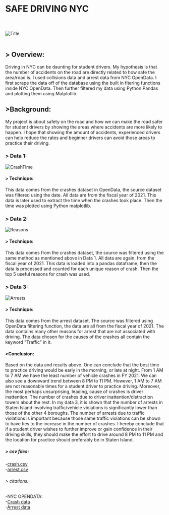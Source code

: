 # **SAFE DRIVING NYC** <br> <br>
![Title](https://user-images.githubusercontent.com/62517289/145651209-79b0678d-32fc-411d-b5c2-f98a5480eede.png) <br> <br>
## > Overview: <br>
Driving in NYC can be daunting for student drivers. My hypothesis is that the number of accidents on the road are directly related to how safe the area/road is. I used collisions data and arrest data from NYC OpenData. I first scrape the data off of the database using the built in fitering functions inside NYC OpenData. Then further filtered my data using Python Pandas and plotting them using Matplotlib. <br>
## >Background: 
My project is about safety on the road and how we can make the road safer for student drivers by showing the areas where accidents are more likely to happen. I hope that showing the amount of accidents, experienced drivers can help reduce the rates and beginner drivers can avoid those areas to practice their driving. <br>

### > Data 1: <br>
![CrashTime](https://user-images.githubusercontent.com/62517289/145642762-f1cf899f-be82-402b-9419-bd09e0417010.png)
#### > Technique: <br>
This data comes from the crashes dataset in OpenData, the source dataset was filtered using the date. All data are from the fiscal year of 2021. This data is later used to extract the time when the crashes took place. Then the time was plotted using Python matplotlib.
<br>
### > Data 2: <br>
![Reasons](https://user-images.githubusercontent.com/62517289/145642755-66662ffa-ec91-4451-9f84-c9450f18f858.png)
#### > Technique: <br>
This data comes from the crashes dataset, the source was filtered using the same method as mentioned above in Data 1. All data are again, from the fiscal year of 2021. This data is loaded into a pandas dataframe, then the data is processed and counted for each unique reason of crash. Then the top 5 useful reasons for crash was used.
<br>
### > Data 3: <br>
![Arrests](https://user-images.githubusercontent.com/62517289/145642766-e509e3d8-5e0b-49df-88b1-1836779cfc6a.png)
#### > Technique: <br>
This data comes from the arrest dataset. The source was filtered using OpenData filtering function, the data are all from the fiscal year of 2021. The data contains many other reasons for arrest that are not associated with driving. The data chosen for the causes of the crashes all contain the keyword "Traffic" in it. 
<br>
#### >Conclusion: <br>
Based on the data and results above. One can conclude that the best time to practice driving would be early in the morning, or late at night. From 1 AM to 7 AM we have the least number of vehicle crashes in FY 2021. We can also see a downward trend between 8 PM to 11 PM. However, 1 AM to 7 AM are not reasonable times for a student driver to practice driving. Moreover, the most perhaps unsurprising, leading, cause of crashes is driver inattention. The number of crashes due to driver inattention/distraction towers about the rest. In my data 3, it is shown that the number of arrests in Staten Island involving traffic/vehicle violations is significantly lower than those of the other 4 boroughs. The number of arrests due to traffic violations is important because those same traffic violations can be shown to have ties to the increase in the number of crashes. I hereby conclude that if a student driver wishes to further improve or gain confidence in their driving skills, they should make the effort to drive around 8 PM to 11 PM and the location for practice should preferably be in Staten Island. <br>
##### > csv files: <br>
-[crash.csv](https://github.com/Kaidi1/Data-science-project/files/7695726/crash.csv) <br>
-[arrest.csv](https://github.com/Kaidi1/Data-science-project/files/7695727/arrest.csv) <br> 
###### > citations: <br> 
-NYC OPENDATA: <br>
-[Crash data](https://data.cityofnewyork.us/Public-Safety/Motor-Vehicle-Collisions-Crashes/h9gi-nx95/) <br>
-[Arrest data](https://data.cityofnewyork.us/Public-Safety/NYPD-Arrest-Data-Year-to-Date-/uip8-fykc/)


